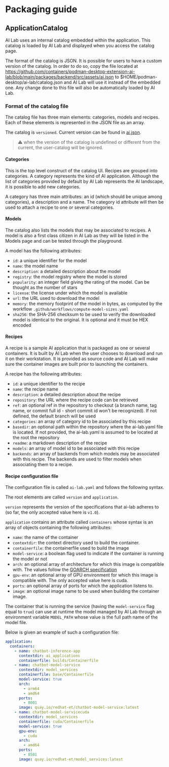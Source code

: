 # Packaging guide

## ApplicationCatalog

AI Lab uses an internal catalog embedded within the application. This catalog is loaded
by AI Lab and displayed when you access the catalog page.

The format of the catalog is JSON. It is possible for users to have a custom version of
the catalog. In order to do so, copy the file located at https://github.com/containers/podman-desktop-extension-ai-lab/blob/main/packages/backend/src/assets/ai.json to $HOME/podman-desktop/ai-lab/catalog.json and AI Lab will use it instead of the embedded one.
Any change done to this file will also be automatically loaded by AI Lab.

### Format of the catalog file

The catalog file has three main elements: categories, models and recipes. Each of these elements is
represented in the JSON file as an array.

The catalog is `versioned`. Current version can be found in [ai.json](https://github.com/containers/podman-desktop-extension-ai-lab/blob/main/packages/backend/src/assets/ai.json#L2).

> :warning: when the version of the catalog is undefined or different from the current, the user-catalog will be ignored.

#### Categories

This is the top level construct of the catalog UI. Recipes are grouped into categories. A category
represents the kind of AI application. Although the list of categories provided by default by
AI Lab represents the AI landscape, it is possible to add new categories.

A category has three main attributes: an id (which should be unique among categories), a description
and a name. The category id attribute will then be used to attach a recipe to one or several categories.

#### Models

The catalog also lists the models that may be associated to recipes. A model is also a first class
citizen in AI Lab as they will be listed in the Models page and can be tested through the playground.

A model has the following attributes:

- `id`: a unique identifier for the model
- `name`: the model name
- `description`: a detailed description about the model
- `registry`: the model registry where the model is stored
- `popularity`: an integer field giving the rating of the model. Can be thought as the number of stars
- `license`: the license under which the model is available
- `url`: the URL used to download the model
- `memory`: the memory footprint of the model in bytes, as computed by the workflow `.github/workflows/compute-model-sizes.yaml`
- `sha256`: the SHA-256 checksum to be used to verify the downloaded model is identical to the original. It is optional and it must be HEX encoded

#### Recipes

A recipe is a sample AI application that is packaged as one or several containers. It is built by AI Lab when the user chooses to download and run it on their workstation. It is provided as
source code and AI Lab will make sure the container images are built prior to launching the containers.

A recipe has the following attributes:

- `id`: a unique identifier to the recipe
- `name`: the recipe name
- `description`: a detailed description about the recipe
- `repository`: the URL where the recipe code can be retrieved
- `ref`: an optional ref in the repository to checkout (a branch name, tag name, or commit full id - short commit id won't be recognized). If not defined, the default branch will be used
- `categories`: an array of category id to be associated by this recipe
- `basedir`: an optional path within the repository where the ai-lab.yaml file is located. If not provided, the ai-lab.yaml is assumed to be located at the root the repository
- `readme`: a markdown description of the recipe
- `models`: an array of model id to be associated with this recipe
- `backends`: an array of backends from which models may be associated with this recipe. The backends are used to filter models when associating them to a recipe.

#### Recipe configuration file

The configuration file is called `ai-lab.yaml` and follows the following syntax.

The root elements are called `version` and `application`.

`version` represents the version of the specifications that ai-lab adheres to (so far, the only accepted value here is `v1.0`).

`application` contains an attribute called `containers` whose syntax is an array of objects containing the following attributes:

- `name`: the name of the container
- `contextdir`: the context directory used to build the container.
- `containerfile`: the containerfile used to build the image
- `model-service`: a boolean flag used to indicate if the container is running the model or not
- `arch`: an optional array of architecture for which this image is compatible with. The values follow the
  [GOARCH specification](https://go.dev/src/go/build/syslist.go)
- `gpu-env`: an optional array of GPU environment for which this image is compatible with. The only accepted value here is cuda.
- `ports`: an optional array of ports for which the application listens to.
- `image`: an optional image name to be used when building the container image.

The container that is running the service (having the `model-service` flag equal to `true`) can use at runtime
the model managed by AI Lab through an environment variable `MODEL_PATH` whose value is the full path name of the
model file.

Below is given an example of such a configuration file:

```yaml
application:
  containers:
    - name: chatbot-inference-app
      contextdir: ai_applications
      containerfile: builds/Containerfile
    - name: chatbot-model-service
      contextdir: model_services
      containerfile: base/Containerfile
      model-service: true
      arch:
        - arm64
        - amd64
      ports:
        - 8001
      image: quay.io/redhat-et/chatbot-model-service:latest
    - name: chatbot-model-servicecuda
      contextdir: model_services
      containerfile: cuda/Containerfile
      model-service: true
      gpu-env:
        - cuda
      arch:
        - amd64
      ports:
        - 8501
      image: quay.io/redhat-et/model_services:latest
```
